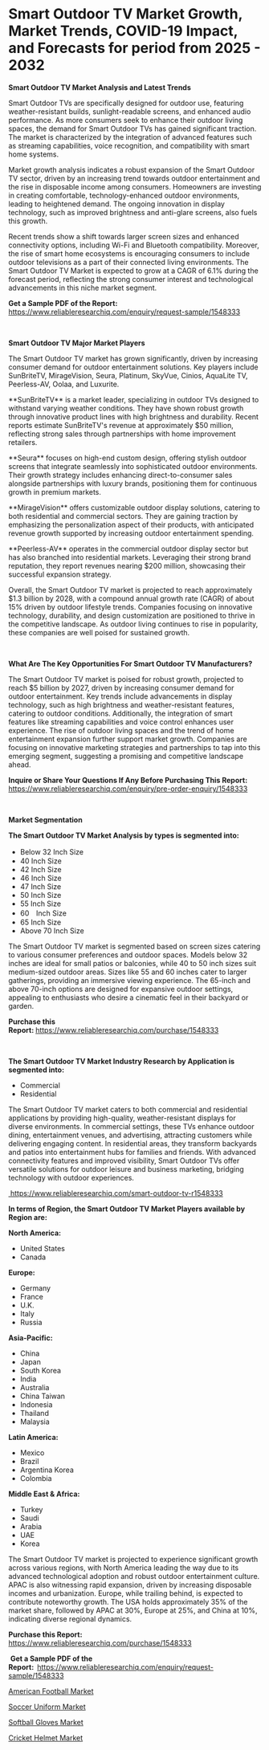 <p><h1>Smart Outdoor TV Market Growth, Market Trends, COVID-19 Impact, and Forecasts for period from 2025 - 2032</h1></p><p><strong>Smart Outdoor TV Market Analysis and Latest Trends</strong></p>
<p><p>Smart Outdoor TVs are specifically designed for outdoor use, featuring weather-resistant builds, sunlight-readable screens, and enhanced audio performance. As more consumers seek to enhance their outdoor living spaces, the demand for Smart Outdoor TVs has gained significant traction. The market is characterized by the integration of advanced features such as streaming capabilities, voice recognition, and compatibility with smart home systems.</p><p>Market growth analysis indicates a robust expansion of the Smart Outdoor TV sector, driven by an increasing trend towards outdoor entertainment and the rise in disposable income among consumers. Homeowners are investing in creating comfortable, technology-enhanced outdoor environments, leading to heightened demand. The ongoing innovation in display technology, such as improved brightness and anti-glare screens, also fuels this growth.</p><p>Recent trends show a shift towards larger screen sizes and enhanced connectivity options, including Wi-Fi and Bluetooth compatibility. Moreover, the rise of smart home ecosystems is encouraging consumers to include outdoor televisions as a part of their connected living environments. The Smart Outdoor TV Market is expected to grow at a CAGR of 6.1% during the forecast period, reflecting the strong consumer interest and technological advancements in this niche market segment.</p></p>
<p><strong>Get a Sample PDF of the Report:&nbsp;</strong> <a href="https://www.reliableresearchiq.com/enquiry/request-sample/1548333?utm_campaign=103&utm_medium=2&utm_source=Github&utm_content=ia&utm_term=08022025&utm_id=smart-outdoor-tv">https://www.reliableresearchiq.com/enquiry/request-sample/1548333</a></p>
<p>&nbsp;</p>
<p><strong>Smart Outdoor TV Major Market Players</strong></p>
<p><p>The Smart Outdoor TV market has grown significantly, driven by increasing consumer demand for outdoor entertainment solutions. Key players include SunBriteTV, MirageVision, Seura, Platinum, SkyVue, Cinios, AquaLite TV, Peerless-AV, Oolaa, and Luxurite.</p><p>**SunBriteTV** is a market leader, specializing in outdoor TVs designed to withstand varying weather conditions. They have shown robust growth through innovative product lines with high brightness and durability. Recent reports estimate SunBriteTV's revenue at approximately $50 million, reflecting strong sales through partnerships with home improvement retailers.</p><p>**Seura** focuses on high-end custom design, offering stylish outdoor screens that integrate seamlessly into sophisticated outdoor environments. Their growth strategy includes enhancing direct-to-consumer sales alongside partnerships with luxury brands, positioning them for continuous growth in premium markets.</p><p>**MirageVision** offers customizable outdoor display solutions, catering to both residential and commercial sectors. They are gaining traction by emphasizing the personalization aspect of their products, with anticipated revenue growth supported by increasing outdoor entertainment spending.</p><p>**Peerless-AV** operates in the commercial outdoor display sector but has also branched into residential markets. Leveraging their strong brand reputation, they report revenues nearing $200 million, showcasing their successful expansion strategy.</p><p>Overall, the Smart Outdoor TV market is projected to reach approximately $1.3 billion by 2028, with a compound annual growth rate (CAGR) of about 15% driven by outdoor lifestyle trends. Companies focusing on innovative technology, durability, and design customization are positioned to thrive in the competitive landscape. As outdoor living continues to rise in popularity, these companies are well poised for sustained growth.</p></p>
<p>&nbsp;</p>
<p><strong>What Are The Key Opportunities For Smart Outdoor TV Manufacturers?</strong></p>
<p><p>The Smart Outdoor TV market is poised for robust growth, projected to reach $5 billion by 2027, driven by increasing consumer demand for outdoor entertainment. Key trends include advancements in display technology, such as high brightness and weather-resistant features, catering to outdoor conditions. Additionally, the integration of smart features like streaming capabilities and voice control enhances user experience. The rise of outdoor living spaces and the trend of home entertainment expansion further support market growth. Companies are focusing on innovative marketing strategies and partnerships to tap into this emerging segment, suggesting a promising and competitive landscape ahead.</p></p>
<p><strong>Inquire or Share Your Questions If Any Before Purchasing This Report:</strong> <a href="https://www.reliableresearchiq.com/enquiry/pre-order-enquiry/1548333?utm_campaign=103&utm_medium=2&utm_source=Github&utm_content=ia&utm_term=08022025&utm_id=smart-outdoor-tv">https://www.reliableresearchiq.com/enquiry/pre-order-enquiry/1548333</a></p>
<p>&nbsp;</p>
<p><strong>Market Segmentation</strong></p>
<p><strong>The Smart Outdoor TV Market Analysis by types is segmented into:</strong></p>
<p><ul><li>Below 32 Inch Size　</li><li>40 Inch Size</li><li>42 Inch Size</li><li>46 Inch Size</li><li>47 Inch Size</li><li>50 Inch Size</li><li>55 Inch Size</li><li>60　Inch Size</li><li>65 Inch Size</li><li>Above 70 Inch Size</li></ul></p>
<p><p>The Smart Outdoor TV market is segmented based on screen sizes catering to various consumer preferences and outdoor spaces. Models below 32 inches are ideal for small patios or balconies, while 40 to 50 inch sizes suit medium-sized outdoor areas. Sizes like 55 and 60 inches cater to larger gatherings, providing an immersive viewing experience. The 65-inch and above 70-inch options are designed for expansive outdoor settings, appealing to enthusiasts who desire a cinematic feel in their backyard or garden.</p></p>
<p><strong>Purchase this Report:&nbsp;</strong><a href="https://www.reliableresearchiq.com/purchase/1548333?utm_campaign=103&utm_medium=2&utm_source=Github&utm_content=ia&utm_term=08022025&utm_id=smart-outdoor-tv">https://www.reliableresearchiq.com/purchase/1548333</a></p>
<p>&nbsp;</p>
<p><strong>The Smart Outdoor TV Market Industry Research by Application is segmented into:</strong></p>
<p><ul><li>Commercial</li><li>Residential</li></ul></p>
<p><p>The Smart Outdoor TV market caters to both commercial and residential applications by providing high-quality, weather-resistant displays for diverse environments. In commercial settings, these TVs enhance outdoor dining, entertainment venues, and advertising, attracting customers while delivering engaging content. In residential areas, they transform backyards and patios into entertainment hubs for families and friends. With advanced connectivity features and improved visibility, Smart Outdoor TVs offer versatile solutions for outdoor leisure and business marketing, bridging technology with outdoor experiences.</p></p>
<p><a href="https://www.reliableresearchiq.com/smart-outdoor-tv-r1548333?utm_campaign=103&utm_medium=2&utm_source=Github&utm_content=ia&utm_term=08022025&utm_id=smart-outdoor-tv">&nbsp;https://www.reliableresearchiq.com/smart-outdoor-tv-r1548333</a></p>
<p><strong>In terms of Region, the Smart Outdoor TV Market Players available by Region are:</strong></p>
<p>
    <p> <strong> North America: </strong>
        <ul>
            <li>United States</li>
            <li>Canada</li>
        </ul>
        </p> 
    <p> <strong> Europe: </strong>
        <ul>
            <li>Germany</li>
            <li>France</li>
            <li>U.K.</li>
            <li>Italy</li>
            <li>Russia</li>
        </ul>
        </p> 
    <p> <strong> Asia-Pacific: </strong>
        <ul>
            <li>China</li>
            <li>Japan</li>
            <li>South Korea</li>
            <li>India</li>
            <li>Australia</li>
            <li>China Taiwan</li>
            <li>Indonesia</li>
            <li>Thailand</li>
            <li>Malaysia</li>
        </ul>
        </p> 
    <p> <strong> Latin America: </strong>
        <ul>
            <li>Mexico</li>
            <li>Brazil</li>
            <li>Argentina Korea</li>
            <li>Colombia</li>
        </ul>
        </p> 
    <p> <strong> Middle East & Africa: </strong>
        <ul>
            <li>Turkey</li>
            <li>Saudi</li>
            <li>Arabia</li>
            <li>UAE</li>
            <li>Korea</li>
        </ul>
    </p>
    </p>
<p><p>The Smart Outdoor TV market is projected to experience significant growth across various regions, with North America leading the way due to its advanced technological adoption and robust outdoor entertainment culture. APAC is also witnessing rapid expansion, driven by increasing disposable incomes and urbanization. Europe, while trailing behind, is expected to contribute noteworthy growth. The USA holds approximately 35% of the market share, followed by APAC at 30%, Europe at 25%, and China at 10%, indicating diverse regional dynamics.</p></p>
<p><strong>Purchase this Report: </strong><a href="https://www.reliableresearchiq.com/purchase/1548333?utm_campaign=103&utm_medium=2&utm_source=Github&utm_content=ia&utm_term=08022025&utm_id=smart-outdoor-tv">https://www.reliableresearchiq.com/purchase/1548333</a></p>
<p>&nbsp;<strong>Get a Sample PDF of the Report:&nbsp;&nbsp;</strong><a href="https://www.reliableresearchiq.com/enquiry/request-sample/1548333?utm_campaign=103&utm_medium=2&utm_source=Github&utm_content=ia&utm_term=08022025&utm_id=smart-outdoor-tv">https://www.reliableresearchiq.com/enquiry/request-sample/1548333</a></p>
<p><strong></strong></p>
<p><p><a href="https://github.com/ypumgtoivo/Market-Research-Report-List-1/blob/main/american-football-market.md?utm_campaign=103&utm_medium=2&utm_source=Github&utm_content=ia&utm_term=08022025&utm_id=smart-outdoor-tv">American Football Market</a></p><p><a href="https://github.com/huelarnzeba29/Market-Research-Report-List-1/blob/main/soccer-uniform-market.md?utm_campaign=103&utm_medium=2&utm_source=Github&utm_content=ia&utm_term=08022025&utm_id=smart-outdoor-tv">Soccer Uniform Market</a></p><p><a href="https://github.com/gadhoknen/Market-Research-Report-List-1/blob/main/softball-gloves-market.md?utm_campaign=103&utm_medium=2&utm_source=Github&utm_content=ia&utm_term=08022025&utm_id=smart-outdoor-tv">Softball Gloves Market</a></p><p><a href="https://github.com/theriiawande/Market-Research-Report-List-1/blob/main/cricket-helmet-market.md?utm_campaign=103&utm_medium=2&utm_source=Github&utm_content=ia&utm_term=08022025&utm_id=smart-outdoor-tv">Cricket Helmet Market</a></p></p>